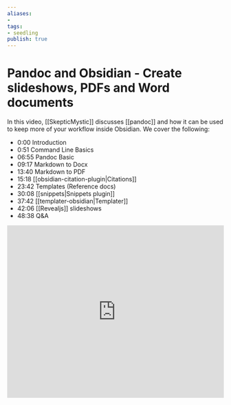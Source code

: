 ```yaml
---
aliases: 
- 
tags:
- seedling
publish: true
---
```


# Pandoc and Obsidian - Create slideshows, PDFs and Word documents

In this video, [[SkepticMystic]] discusses [[pandoc]] and how it can be used to keep more of your workflow inside Obsidian. We cover the following:

- 0:00 Introduction
- 0:51 Command Line Basics
- 06:55 Pandoc Basic
- 09:17 Markdown to Docx
- 13:40 Markdown to PDF
- 15:18 [[obsidian-citation-plugin|Citations]]
- 23:42 Templates (Reference docs)
- 30:08 [[snippets|Snippets plugin]]
- 37:42 [[templater-obsidian|Templater]]
- 42:06 [[Revealjs]] slideshows
- 48:38 Q&A

<iframe width="100%" height="400px" src="https://www.youtube.com/embed/yYZiO6CVtj8" title="YouTube video player" frameborder="0" allow="accelerometer; autoplay; clipboard-write; encrypted-media; gyroscope; picture-in-picture" allowfullscreen></iframe>

